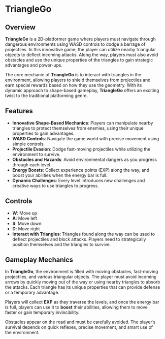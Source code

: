 # TriangleGo

## Overview

**TriangleGo** is a 2D-platformer game where players must navigate through dangerous environments using WASD controls to dodge a barrage of projectiles. In this innovative game, the player can utilize nearby triangular objects to deflect incoming attacks. Along the way, players must also avoid obstacles and use the unique properties of the triangles to gain strategic advantages and power-ups.

The core mechanic of **TriangleGo** is to interact with triangles in the environment, allowing players to shield themselves from projectiles and earn special rewards based on how they use the geometry. With its dynamic approach to shape-based gameplay, **TriangleGo** offers an exciting twist to the traditional platforming genre.

## Features

- **Innovative Shape-Based Mechanics**: Players can manipulate nearby triangles to protect themselves from enemies, using their unique properties to gain advantages.
- **WASD Controls**: Navigate the game world with precise movement using simple controls.
- **Projectile Evasion**: Dodge fast-moving projectiles while utilizing the environment to survive.
- **Obstacles and Hazards**: Avoid environmental dangers as you progress through each level.
- **Energy Boosts**: Collect experience points (EXP) along the way, and boost your abilities when the energy bar is full.
- **Dynamic Challenges**: Every level introduces new challenges and creative ways to use triangles to progress.

## Controls

- **W**: Move up
- **A**: Move left
- **S**: Move down
- **D**: Move right
- **Interact with Triangles**: Triangles found along the way can be used to deflect projectiles and block attacks. Players need to strategically position themselves and the triangles to survive.

## Gameplay Mechanics

In **TriangleGo**, the environment is filled with moving obstacles, fast-moving projectiles, and various triangular objects. The player must avoid incoming arrows by quickly moving out of the way or using nearby triangles to absorb the attacks. Each triangle has its unique properties that can provide defense or a temporary advantage.

Players will collect **EXP** as they traverse the levels, and once the energy bar is full, players can use it to **boost** their abilities, allowing them to move faster or gain temporary invincibility.

Obstacles appear on the road and must be carefully avoided. The player’s survival depends on quick reflexes, precise movement, and smart use of the environment.